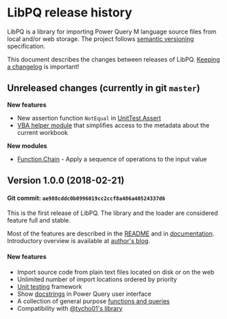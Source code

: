 # LibPQ release history

LibPQ is a library for importing Power Query M language source files from local
and/or web storage. The project follows [semantic versioning](https://semver.org/)
specification.

This document describes the changes between releases of LibPQ. [Keeping a
changelog](http://keepachangelog.com) is important!

## Unreleased changes (currently in git `master`)

**New features**

- New assertion function `NotEqual` in
  [UnitTest.Assert](Modules/UnitTest.Assert.pq)
- [VBA helper module](VBA/LibPQ_ThisWorkbook.bas) that simplifies access to the
  metadata about the current workbook

**New modules**

- [Function.Chain](Modules/Function.Chain.pq) -
  Apply a sequence of operations to the input value

## Version 1.0.0 (2018-02-21)

#### Git commit: `ae988cddc0b0996019cc2ccf8a486a40524337d6`

This is the first release of LibPQ. The library and the loader are considered
feature full and stable.

Most of the features are described in the [README](README.md) and in
[documentation][docs]. Introductory overview is available at [author's
blog][intro].


#### New features
- Import source code from plain text files located on disk or on the web
- Unlimited number of import locations ordered by priority
- [Unit testing][unittesting] framework
- Show [docstrings] in Power Query user interface
- A collection of general purpose [functions and queries][modules]
- Compatibility with [@tycho01's library][tycho01]

[docs]: Docs/README.md
[docstrings]: Docs/Docstrings.md
[intro]: https://potyarkin.ml/posts/2018/expanding-power-query-standard-library-introducing-libpq/
[modules]: Docs/Modules.md
[tycho01]: https://github.com/tycho01/pquery
[unittesting]: Docs/UnitTesting.md
